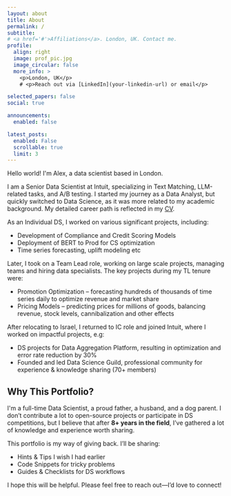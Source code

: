```yaml
---
layout: about
title: About
permalink: /
subtitle: 
# <a href='#'>Affiliations</a>. London, UK. Contact me.  
profile:
  align: right
  image: prof_pic.jpg
  image_circular: false 
  more_info: >
    <p>London, UK</p>
    # <p>Reach out via [LinkedIn](your-linkedin-url) or email</p>

selected_papers: false
social: true 

announcements:
  enabled: false  

latest_posts:
  enabled: False
  scrollable: true 
  limit: 3 
---
```


<!-- ## About Me -->

Hello world! I'm Alex, a data scientist based in London.  

I am a Senior Data Scientist at Intuit, specializing in Text Matching, LLM-related tasks, and A/B testing. I started my journey as a Data Analyst, but quickly switched to Data Science, as it was more related to my academic background. My detailed career path is reflected in my <a href='/cv'>CV</a>.

As an Individual DS, I worked on various significant projects, including:  
- Development of Compliance and Credit Scoring Models 
- Deployment of BERT to Prod for CS optimization  
- Time series forecasting, uplift modeling etc

Later, I took on a Team Lead role, working on large scale projects, managing teams and hiring data specialists. The key projects during my TL tenure were: 
- Promotion Optimization – forecasting hundreds of thousands of time series daily to optimize revenue and market share  
- Pricing Models – predicting prices for millions of goods, balancing revenue, stock levels, cannibalization and other effects

After relocating to Israel, I returned to IC role and joined Intuit, where I worked on impactful projects, e.g:  
- DS projects for Data Aggregation Platform, resulting in optimization and error rate reduction by 30%  
- Founded and led Data Science Guild, professional community for experience & knowledge sharing (70+ members) 

## Why This Portfolio?

I'm a full-time Data Scientist, a proud father, a husband, and a dog parent. I don’t contribute a lot to open-source projects or participate in DS competitions, but I believe that after **8+ years in the field**, I’ve gathered a lot of knowledge and experience worth sharing.  

This portfolio is my way of giving back. I’ll be sharing:  
- Hints & Tips I wish I had earlier  
- Code Snippets for tricky problems  
- Guides & Checklists for DS workflows  

I hope this will be helpful. Please feel free to reach out—I’d love to connect!
